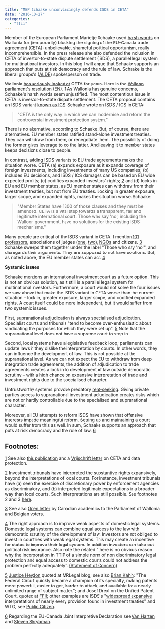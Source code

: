 ```yaml
---
title: "MEP Schaake unconvincingly defends ISDS in CETA"
date: "2016-10-27"
categories: 
  - "ffii"
---
```


Member of the European Parliament Marietje Schaake used [harsh words](https://marietjeschaake.eu/en/moment-of-truth-for-eu-trade-policy) on Wallonia for (temporarily) blocking the signing of the EU-Canada trade agreement (CETA): unbelievable, shameful political opportunism, really incomprehensible. In the press release she also defended the inclusion in CETA of investor-to-state dispute settlement (ISDS), a parallel legal system for multinational investors. In this blog I will argue that Schaake supports an approach that puts at risk democracy and the rule of law. Schaake is the liberal groups's ([ALDE](http://www.alde.eu/)) spokesperson on trade.

Wallonia [has seriously looked at](http://m.lalibre.be/actu/belgique/les-parlements-de-wallonie-allemands-et-hollandais-se-sont-penches-sur-le-ceta-580faf9ecd70fdfb1a57b906) CETA for years. Here is the [Walloon parliament's resolution](http://nautilus.parlement-wallon.be/Archives/2016_2017/MOTION/606_2.pdf) ([EN](http://participer.stop-ttip.be/groups/7/discussions/56)). [1](#fn-.1) As Wallonia has genuine concerns, Schaake's harsh words seem unjustified. The most contentious issue in CETA is investor-to-state dispute settlement. The CETA proposal contains an ISDS variant [known as ICS](http://bilaterals.org/?opinion-on-the-establishment-of-an&lang=en). Schaake wrote on ISDS / ICS in CETA:

> "CETA is the only way in which we can modernise and reform the controversial investment protection system."

There is no alternative, according to Schaake. But, of course, there are alternatives. EU member states ratified stand-alone investment treaties. They can withdraw from them, or renegotiate them. The possibility of doing the former gives leverage to do the latter. And leaving it to member states keeps decisions close to people.

In contrast, adding ISDS variants to EU trade agreements makes the situation worse. CETA (a) expands exposure as it expands coverage of foreign investments, including investments of many US companies; (b) includes EU decisions, and ISDS / ICS damages can be based on EU wide expected profits; (c) codifies expanded investors' rights; [2](#fn-.2) and (d) locks in EU and EU member states, as EU member states can withdraw from their investment treaties, but not from EU treaties. Locking in greater exposure, larger scope, and expanded rights, makes the situation worse. Schaake:

> "Member States have 1300 of those clauses and they must be amended. CETA is a vital step towards a transparent, fair and legitimate international court. Those who say 'no', including the Walloon government, have no solutions for the existing ISDS mechanisms."

Many people are critical of the ISDS variant in CETA. I mention [101 professors](https://stop-ttip.org/blog/legal-statement-on-investment-protection-in-ttip-and-ceta/), associations of judges ([one](http://bilaterals.org/?opinion-on-the-establishment-of-an&lang=en), [two](http://www.iaj-uim.org/iuw/wp-content/uploads/2015/11/EAJ-report-TIPP-Court-october.pdf)), [NGOs](https://corporateeurope.org/international-trade/2016/10/great-ceta-swindle) and citizens. [3](#fn-.3) Schaake sweeps them together under the label "Those who say 'no'", and disregards their arguments. They are supposed to not have solutions. But, as noted above, the EU member states can act. [4](#fn-.4)

**Systemic issues**

Schaake mentions an international investment court as a future option. This is not an obvious solution, as it still is a parallel legal system for multinational investors. Furthermore, a court would not solve the four issues we saw above that make the ISDS variant in CETA worse than the current situation – lock in, greater exposure, larger scope, and codified expanded rights. A court itself could be more independent, but it would suffer from two systemic issues.

First, supranational adjudication is always specialised adjudication. Specialist courts and tribunals "tend to become over-enthusiastic about vindicating the purposes for which they were set up". [5](#fn-.5) Note that the supranational level does not have a supreme court to step in.

Second, local systems have a legislative feedback loop; parliaments can update laws if they dislike the interpretation by courts. In other words, they can influence the development of law. This is not possible at the supranational level. As we can not expect the EU to withdraw from deep integration trade agreements, the addition of adjudication to trade agreements creates a lock in to development of law outside democratic scrutiny – with a high chance on expansive interpretation of trade and investment rights due to the specialised character.

Untrustworthy systems provoke predatory [rent-seeking](https://en.wikipedia.org/wiki/Rent-seeking). Giving private parties access to supranational investment adjudication creates risks which are not or hardly controllable due to the specialised and supranational character.

Moreover, all EU attempts to reform ISDS have shown that offensive interests impede meaningful reform. Setting up and maintaining a court would suffer from this as well. In sum, Schaake supports an approach that puts at risk democracy and the rule of law. [6](#fn-.6)

## Footnotes:

[1](#fnr-.1) See also [this publication](https://power-shift.de/wordpress/wp-content/uploads/2016/09/Making-sense-of-CETA_22092016.pdf) and a [Vrijschrift letter](https://www.vrijschrift.org/serendipity/index.php?/archives/204-CETA-will-undermine-protection-of-personal-data.html) on CETA and data protection.

[2](#fnr-.2) Investment tribunals have interpreted the substantive rights expansively, beyond the interpretations of local courts. For instance, investment tribunals have (a) seen the exercise of discretionary power by enforcement agencies as discriminatory, and (b) interpreted legitimate expectations in a broader way than local courts. Such interpretations are still possible. See footnotes 2 and 3 [here](https://blog.ffii.org/ceta-isds-not-conform-european-parliament-resolution/).

[3](#fnr-.3) See also [Open letter](https://gusvanharten.wordpress.com/2016/10/) by Canadian academics to the Parliament of Wallonia and Belgian voters.

[4](#fnr-.4) The right approach is to improve weak aspects of domestic legal systems. Domestic legal systems can combine equal access to the law with democratic scrutiny of the development of law. Investors are not obliged to invest in countries with weak legal systems. This may create an incentive for states to improve their legal system. In addition investors can take out political risk insurance. Also note the related "there is no obvious reason why the incorporation in TTIP of a simple norm of non discriminatory legal protection and equal access to domestic courts could not address the problem perfectly adequately". [(Statement of Concern)](https://www.kent.ac.uk/law/isds_treaty_consultation.html)

[5](#fnr-.5) [Justice Heydon](http://www.mrlegal.com.au/rule-of-law-of-the-dangers-of-specialist-courts/) quoted at MRLegal blog; see also [Brian Kahin](https://www.brookings.edu/research/patents-a-singular-law-for-the-diversity-of-innovation/): "The Federal Circuit quickly became a champion of its specialty, making patents more powerful, easier to get, harder to attack, and available for a nearly unlimited range of subject matter."; and Josef Drexl on the Unified Patent Court, quoted at [FFII](https://blog.ffii.org/unified-patent-court-a-mistake-of-historic-dimensions/); other examples are ISDS's "[widespread expansive](https://www.kent.ac.uk/law/isds_treaty_consultation.html) interpretations of nearly every provision found in investment treaties" and WTO, see [Public Citizen](https://www.citizen.org/documents/general-exception.pdf).

[6](#fnr-.6) Regarding the EU-Canada Joint Interpretive Declaration see [Van Harten](https://papers.ssrn.com/sol3/papers.cfm?abstract_id=2850281) and [Steven Shrybman](http://canadians.org/media/ceta-interpretive-declaration-legal-opinion).
